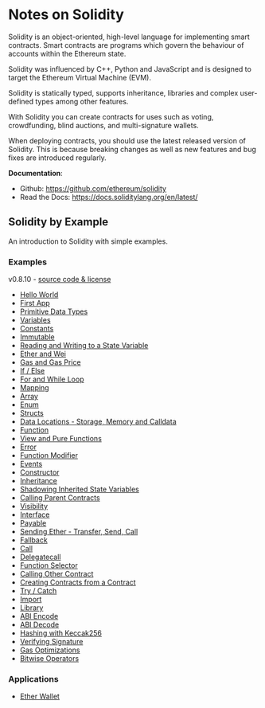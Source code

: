 # Notes on Solidity  
Solidity is an object-oriented, high-level language for implementing smart contracts. Smart contracts are programs which govern the behaviour of accounts within the Ethereum state.  

Solidity was influenced by C++, Python and JavaScript and is designed to target the Ethereum Virtual Machine (EVM).  

Solidity is statically typed, supports inheritance, libraries and complex user-defined types among other features.  

With Solidity you can create contracts for uses such as voting, crowdfunding, blind auctions, and multi-signature wallets.  

When deploying contracts, you should use the latest released version of Solidity. This is because breaking changes as well as new features and bug fixes are introduced regularly.  

**Documentation**:  
* Github: https://github.com/ethereum/solidity
* Read the Docs: https://docs.soliditylang.org/en/latest/


## Solidity by Example  
An introduction to Solidity with simple examples.  

### Examples
v0.8.10 - [source code & license](https://github.com/solidity-by-example/solidity-by-example.github.io)  
* [Hello World](./src/0.8/00_hello-world)
* [First App](./src/0.8/01_first-app)
* [Primitive Data Types](./src/0.8/02_primitives)
* [Variables](./src/0.8/03_variables)
* [Constants](./src/0.8/04_constants)
* [Immutable](./src/0.8/05_immutable)
* [Reading and Writing to a State Variable](./src/0.8/06_state-variables)
* [Ether and Wei](./src/0.8/07_ether-units)
* [Gas and Gas Price](./src/0.8/08_gas)
* [If / Else](./src/0.8/09_if-else)
* [For and While Loop](./src/0.8/10_loop)
* [Mapping](./src/0.8/11_mapping)
* [Array](./src/0.8/12_array)
* [Enum](./src/0.8/13_enum)
* [Structs](./src/0.8/14_structs)
* [Data Locations - Storage, Memory and Calldata](./src/0.8/15_data-locations)
* [Function](./src/0.8/16_function)
* [View and Pure Functions](./src/0.8/17_view-and-pure-functions)
* [Error](./src/0.8/18_error)
* [Function Modifier](./src/0.8/19_function-modifier)
* [Events](./src/0.8/20_events)
* [Constructor](./src/0.8/21_constructor)
* [Inheritance](./src/0.8/22_inheritance)
* [Shadowing Inherited State Variables](./src/0.8/23_shadowing-inherited-state-variables)
* [Calling Parent Contracts](./src/0.8/24_calling-parent-contracts)
* [Visibility](./src/0.8/25_visibility)
* [Interface](./src/0.8/26_interface)
* [Payable](./src/0.8/27_payable)
* [Sending Ether - Transfer, Send, Call](./src/0.8/28_sending-ether)
* [Fallback](./src/0.8/29_fallback)
* [Call](./src/0.8/30_call)
* [Delegatecall](./src/0.8/31_delegatecall)
* [Function Selector](./src/0.8/32_function-selector)
* [Calling Other Contract](./src/0.8/33_calling-other-contract)
* [Creating Contracts from a Contract](./src/0.8/34_new-contract)
* [Try / Catch](./src/0.8/35_try-catch)
* [Import](./src/0.8/36_import)
* [Library](./src/0.8/37_library)
* [ABI Encode](./src/0.8/38_abi-encode)
* [ABI Decode](./src/0.8/39_abi-decode)
* [Hashing with Keccak256](./src/0.8/40_hashing)
* [Verifying Signature](./src/0.8/41_signature)
* [Gas Optimizations](./src/0.8/42_gas)
* [Bitwise Operators](./src/0.8/43_bitwise-operators)

### Applications
* [Ether Wallet](./src/0.8/app/00_ether-wallet)